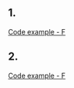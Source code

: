 ## 1. 


[Code example - F](https://github.com/eclairsameal/Level-3_Python/blob/main/homework18/homework18_1.py)



## 2. 


[Code example - F](https://github.com/eclairsameal/Level-3_Python/blob/main/homework18/homework18_2.py)


